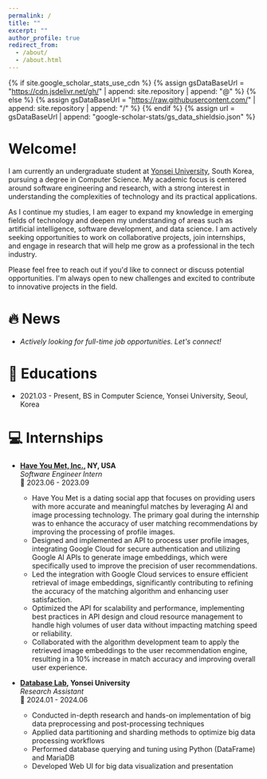 ```yaml
---
permalink: /
title: ""
excerpt: ""
author_profile: true
redirect_from: 
  - /about/
  - /about.html
---
```


{% if site.google_scholar_stats_use_cdn %}
{% assign gsDataBaseUrl = "https://cdn.jsdelivr.net/gh/" | append: site.repository | append: "@" %}
{% else %}
{% assign gsDataBaseUrl = "https://raw.githubusercontent.com/" | append: site.repository | append: "/" %}
{% endif %}
{% assign url = gsDataBaseUrl | append: "google-scholar-stats/gs_data_shieldsio.json" %}

<span class='anchor' id='about-me'></span>
# Welcome! 

I am currently an undergraduate student at [Yonsei University](https://cs.yonsei.ac.kr/), South Korea, pursuing a degree in Computer Science. My academic focus is centered around software engineering and research, with a strong interest in understanding the complexities of technology and its practical applications.

As I continue my studies, I am eager to expand my knowledge in emerging fields of technology and deepen my understanding of areas such as artificial intelligence, software development, and data science. I am actively seeking opportunities to work on collaborative projects, join internships, and engage in research that will help me grow as a professional in the tech industry.

Please feel free to reach out if you'd like to connect or discuss potential opportunities. I'm always open to new challenges and excited to contribute to innovative projects in the field.

# 🔥 News
- *Actively looking for full-time job opportunities. Let's connect!*

# 📖 Educations
- 2021.03 - Present, BS in Computer Science, Yonsei University, Seoul, Korea

# 💻 Internships
- **[Have You Met, Inc.](https://haveyoumet.co/), NY, USA**  
  *Software Engineer Intern*  
  📅 2023.06 - 2023.09  
  - Have You Met is a dating social app that focuses on providing users with more accurate and meaningful matches by leveraging AI and image processing technology. The primary goal during the internship was to enhance the accuracy of user matching recommendations by improving the processing of profile images.
  - Designed and implemented an API to process user profile images, integrating Google Cloud for secure authentication and utilizing Google AI APIs to generate image embeddings, which were specifically used to improve the precision of user recommendations.
  - Led the integration with Google Cloud services to ensure efficient retrieval of image embeddings, significantly contributing to refining the accuracy of the matching algorithm and enhancing user satisfaction.
  - Optimized the API for scalability and performance, implementing best practices in API design and cloud resource management to handle high volumes of user data without impacting matching speed or reliability.
  - Collaborated with the algorithm development team to apply the retrieved image embeddings to the user recommendation engine, resulting in a 10% increase in match accuracy and improving overall user experience.
  
- **[Database Lab](https://database.yonsei.ac.kr/), Yonsei University**  
  *Research Assistant*  
  📅 2024.01 - 2024.06  
  - Conducted in-depth research and hands-on implementation of big data preprocessing and post-processing techniques
  - Applied data partitioning and sharding methods to optimize big data processing workflows
  - Performed database querying and tuning using Python (DataFrame) and MariaDB
  - Developed Web UI for big data visualization and presentation
